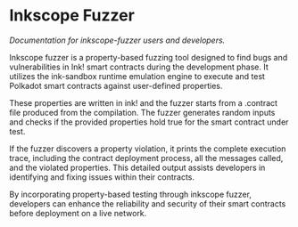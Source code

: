 # Inkscope Fuzzer

*Documentation for inkscope-fuzzer users and developers.*

Inkscope fuzzer is a property-based fuzzing tool designed to find bugs and vulnerabilities in Ink! smart contracts during the development phase. It utilizes the ink-sandbox runtime emulation engine to execute and test Polkadot smart contracts against user-defined properties.  

These properties are written in ink! and the fuzzer starts from a .contract file produced from the compilation. The fuzzer generates random inputs and checks if the provided properties hold true for the smart contract under test.

If the fuzzer discovers a property violation, it prints the complete execution trace, including the contract deployment process, all the messages called, and the violated properties. This detailed output assists developers in identifying and fixing issues within their contracts.

By incorporating property-based testing through inkscope fuzzer, developers can enhance the reliability and security of their smart contracts before deployment on a live network.

